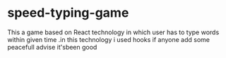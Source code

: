 # speed-typing-game
 This a game based on React technology in which user has to type words within given time .in this technology i used hooks if anyone add some peacefull advise it'sbeen good
